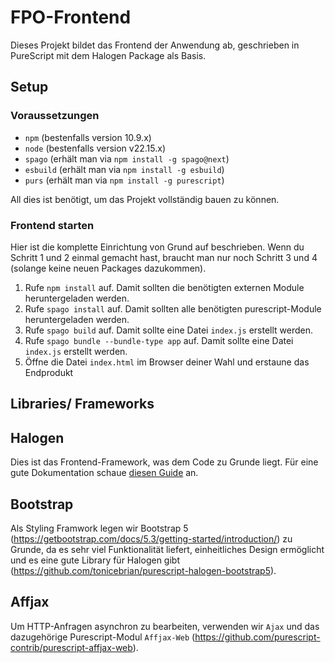 # FPO-Frontend

Dieses Projekt bildet das Frontend der Anwendung ab, geschrieben in PureScript mit dem Halogen Package als Basis.

## Setup

### Voraussetzungen
- ``npm`` (bestenfalls version 10.9.x)
- ``node`` (bestenfalls version v22.15.x)
- ``spago`` (erhält man via `npm install -g spago@next`)
- ``esbuild`` (erhält man via `npm install -g esbuild`)
- ``purs`` (erhält man via `npm install -g purescript`)

All dies ist benötigt, um das Projekt vollständig bauen zu können.

### Frontend starten 

Hier ist die komplette Einrichtung von Grund auf beschrieben. Wenn du Schritt 1 und 2 einmal gemacht hast, braucht man nur noch Schritt 3 und 4 (solange keine neuen Packages dazukommen).

1. Rufe ``npm install`` auf. Damit sollten die benötigten externen Module heruntergeladen werden.
2. Rufe ``spago install`` auf. Damit sollten alle benötigten purescript-Module heruntergeladen werden.
3. Rufe ``spago build`` auf. Damit sollte eine Datei `index.js` erstellt werden.
3. Rufe ``spago bundle --bundle-type app`` auf. Damit sollte eine Datei `index.js` erstellt werden.
4. Öffne die Datei ``index.html`` im Browser deiner Wahl und erstaune das Endprodukt

## Libraries/ Frameworks

## Halogen 
Dies ist das Frontend-Framework, was dem Code zu Grunde liegt. Für eine gute Dokumentation schaue [diesen Guide](https://purescript-halogen.github.io/purescript-halogen/) an.

## Bootstrap 
Als Styling Framwork legen wir Bootstrap 5 (https://getbootstrap.com/docs/5.3/getting-started/introduction/) zu Grunde, da es sehr viel Funktionalität liefert, einheitliches Design ermöglicht und es eine gute Library für Halogen gibt (https://github.com/tonicebrian/purescript-halogen-bootstrap5). 

## Affjax
Um HTTP-Anfragen asynchron zu bearbeiten, verwenden wir `Ajax` und das dazugehörige Purescript-Modul `Affjax-Web` (https://github.com/purescript-contrib/purescript-affjax-web). 
